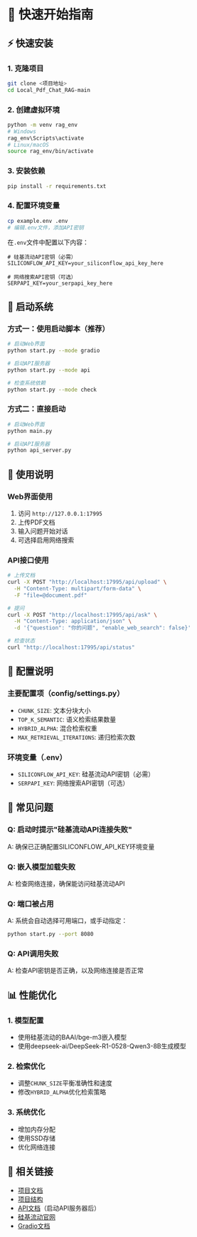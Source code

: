 # 🚀 快速开始指南

## ⚡ 快速安装

### 1. 克隆项目
```bash
git clone <项目地址>
cd Local_Pdf_Chat_RAG-main
```

### 2. 创建虚拟环境
```bash
python -m venv rag_env
# Windows
rag_env\Scripts\activate
# Linux/macOS
source rag_env/bin/activate
```

### 3. 安装依赖
```bash
pip install -r requirements.txt
```

### 4. 配置环境变量
```bash
cp example.env .env
# 编辑.env文件，添加API密钥
```

在`.env`文件中配置以下内容：
```env
# 硅基流动API密钥（必需）
SILICONFLOW_API_KEY=your_siliconflow_api_key_here

# 网络搜索API密钥（可选）
SERPAPI_KEY=your_serpapi_key_here
```

## 🎯 启动系统

### 方式一：使用启动脚本（推荐）
```bash
# 启动Web界面
python start.py --mode gradio

# 启动API服务器
python start.py --mode api

# 检查系统依赖
python start.py --mode check
```

### 方式二：直接启动
```bash
# 启动Web界面
python main.py

# 启动API服务器
python api_server.py
```

## 📖 使用说明

### Web界面使用
1. 访问 `http://127.0.0.1:17995`
2. 上传PDF文档
3. 输入问题开始对话
4. 可选择启用网络搜索

### API接口使用
```bash
# 上传文档
curl -X POST "http://localhost:17995/api/upload" \
  -H "Content-Type: multipart/form-data" \
  -F "file=@document.pdf"

# 提问
curl -X POST "http://localhost:17995/api/ask" \
  -H "Content-Type: application/json" \
  -d '{"question": "你的问题", "enable_web_search": false}'

# 检查状态
curl "http://localhost:17995/api/status"
```

## 🔧 配置说明

### 主要配置项（config/settings.py）
- `CHUNK_SIZE`: 文本分块大小
- `TOP_K_SEMANTIC`: 语义检索结果数量
- `HYBRID_ALPHA`: 混合检索权重
- `MAX_RETRIEVAL_ITERATIONS`: 递归检索次数

### 环境变量（.env）
- `SILICONFLOW_API_KEY`: 硅基流动API密钥（必需）
- `SERPAPI_KEY`: 网络搜索API密钥（可选）

## 🐛 常见问题

### Q: 启动时提示"硅基流动API连接失败"
A: 确保已正确配置SILICONFLOW_API_KEY环境变量

### Q: 嵌入模型加载失败
A: 检查网络连接，确保能访问硅基流动API

### Q: 端口被占用
A: 系统会自动选择可用端口，或手动指定：
```bash
python start.py --port 8080
```

### Q: API调用失败
A: 检查API密钥是否正确，以及网络连接是否正常

## 📊 性能优化

### 1. 模型配置
- 使用硅基流动的BAAI/bge-m3嵌入模型
- 使用deepseek-ai/DeepSeek-R1-0528-Qwen3-8B生成模型

### 2. 检索优化
- 调整`CHUNK_SIZE`平衡准确性和速度
- 修改`HYBRID_ALPHA`优化检索策略

### 3. 系统优化
- 增加内存分配
- 使用SSD存储
- 优化网络连接

## 🔗 相关链接

- [项目文档](readme.md)
- [项目结构](PROJECT_STRUCTURE.md)
- [API文档](http://localhost:17995/docs)（启动API服务器后）
- [硅基流动官网](https://www.siliconflow.com)
- [Gradio文档](https://gradio.app)

